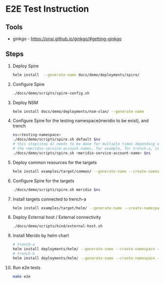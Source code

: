 # E2E Test Instruction

## Tools

- ginkgo - https://onsi.github.io/ginkgo/#getting-ginkgo

## Steps

1. Deploy Spire

   ```bash
   helm install  --generate-name docs/demo/deployments/spire/
   ```

2. Configure Spire

   ```bash
   ./docs/demo/scripts/spire-config.sh
   ```

3. Deploy NSM

   ```bash
   helm install docs/demo/deployments/nsm-vlan/ --generate-name
   ```

4. Configure Spire for the testing namespace(meridio to be exist), and trench

   ```bash
   ns=<testing-namespace>
   ./docs/demo/scripts/spire.sh default $ns
   # this step(step 4) needs to be done for multiple times depending on how many trenches are deployed
   # the <meridio-service-account-name>, for example, for trench-a, is "meridio-trench-a" if helm chart is used, "meridio-sa-trench-a" if operator is used
   ./docs/demo/scripts/spire.sh <meridio-service-account-name> $ns
   ```

5. Deploy common resources for the targets

   ```bash
   helm install examples/target/common/ --generate-name --create-namespace --namespace $ns
   ```

6. Configure Spire for the targets

   ```bash
   ./docs/demo/scripts/spire.sh meridio $ns
   ```

7. Install targets connected to trench-a

   ```bash
   helm install examples/target/helm/ --generate-name --create-namespace --namespace $ns --set applicationName=target-a --set default.trench.name=trench-a --set default.conduit.name=load-balancer
   ```

8. Deploy External host / External connectivity

   ```bash
   ./docs/demo/scripts/kind/external-host.sh
   ```

9. Install Merido by helm chart

    ```bash
    # trench-a
    helm install deployments/helm/ --generate-name --create-namespace --namespace red --set trench.name=trench-a --set ipFamily=dualstack --set vlan.fe.gateway[0]="169.254.100.150/24" --set vlan.fe.gateway[1]="100:100::150/64"
    # trench-b
    helm install deployments/helm/ --generate-name --create-namespace --namespace red --set trench.name=trench-b --set vlan.id=101 --set ipFamily=dualstack --set vlan.fe.gateway[0]="169.254.100.150/24" --set vlan.fe.gateway[1]="100:100::150/64"
    ```

10. Run e2e tests

    ```bash
    make e2e
    ```
